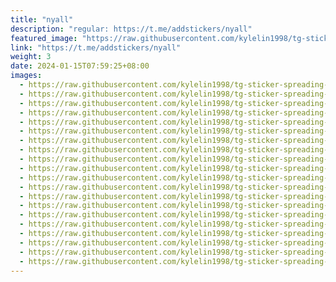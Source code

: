```yaml
---
title: "nyall"
description: "regular: https://t.me/addstickers/nyall"
featured_image: "https://raw.githubusercontent.com/kylelin1998/tg-sticker-spreading-worldwide-images/main/img/6df75366-a5aa-4a47-b338-5e914632254b.jpg"
link: "https://t.me/addstickers/nyall"
weight: 3
date: 2024-01-15T07:59:25+08:00
images:
  - https://raw.githubusercontent.com/kylelin1998/tg-sticker-spreading-worldwide-images/main/img/6df75366-a5aa-4a47-b338-5e914632254b.jpg
  - https://raw.githubusercontent.com/kylelin1998/tg-sticker-spreading-worldwide-images/main/img/64005f6f-a5c3-4a07-aca7-4eadb87da340.jpg
  - https://raw.githubusercontent.com/kylelin1998/tg-sticker-spreading-worldwide-images/main/img/b72b541f-78d5-49c6-8a6d-a47be0319820.jpg
  - https://raw.githubusercontent.com/kylelin1998/tg-sticker-spreading-worldwide-images/main/img/f1c6a515-503f-491f-a2fb-8690f6c92cc6.jpg
  - https://raw.githubusercontent.com/kylelin1998/tg-sticker-spreading-worldwide-images/main/img/d88050d1-af79-47cd-9ba5-f8b31382c04e.jpg
  - https://raw.githubusercontent.com/kylelin1998/tg-sticker-spreading-worldwide-images/main/img/f1d954f8-1c39-45cb-9dee-3565e4f40cd0.jpg
  - https://raw.githubusercontent.com/kylelin1998/tg-sticker-spreading-worldwide-images/main/img/affb96c9-c8bd-4171-86c5-5eccb64b6398.jpg
  - https://raw.githubusercontent.com/kylelin1998/tg-sticker-spreading-worldwide-images/main/img/f8e2cd5a-d773-44bc-a598-1204a674203a.jpg
  - https://raw.githubusercontent.com/kylelin1998/tg-sticker-spreading-worldwide-images/main/img/79a7187d-54fd-4196-9912-4b0bcad580e0.jpg
  - https://raw.githubusercontent.com/kylelin1998/tg-sticker-spreading-worldwide-images/main/img/a2e9fdba-0b8a-4ced-ac25-88f8d28129ce.jpg
  - https://raw.githubusercontent.com/kylelin1998/tg-sticker-spreading-worldwide-images/main/img/d6ee1d3f-6028-4c1d-b67d-a9eda32a0b30.jpg
  - https://raw.githubusercontent.com/kylelin1998/tg-sticker-spreading-worldwide-images/main/img/86f37182-8399-4570-b931-b1a91168ac19.jpg
  - https://raw.githubusercontent.com/kylelin1998/tg-sticker-spreading-worldwide-images/main/img/de4072a4-c3e7-4ba2-965c-0ed7ec12522f.jpg
  - https://raw.githubusercontent.com/kylelin1998/tg-sticker-spreading-worldwide-images/main/img/aea7bd3c-cd39-4b3e-9882-0d37d2fcc91a.jpg
  - https://raw.githubusercontent.com/kylelin1998/tg-sticker-spreading-worldwide-images/main/img/41f1f031-29a4-4906-adc9-5f783638ca34.jpg
  - https://raw.githubusercontent.com/kylelin1998/tg-sticker-spreading-worldwide-images/main/img/b40ff28c-de97-4b35-94e7-c73e871d5155.jpg
  - https://raw.githubusercontent.com/kylelin1998/tg-sticker-spreading-worldwide-images/main/img/7a326123-00e8-44a3-afd3-0983d673f1d8.jpg
  - https://raw.githubusercontent.com/kylelin1998/tg-sticker-spreading-worldwide-images/main/img/6c1dcfe4-adb6-428d-8e78-c9f07dcf7a4e.jpg
  - https://raw.githubusercontent.com/kylelin1998/tg-sticker-spreading-worldwide-images/main/img/ee7eee43-5e5b-41ca-ad1c-979c7b37ef8e.jpg
  - https://raw.githubusercontent.com/kylelin1998/tg-sticker-spreading-worldwide-images/main/img/28d6611a-bbc8-4864-952a-efee7c5e52ef.jpg
---
```

